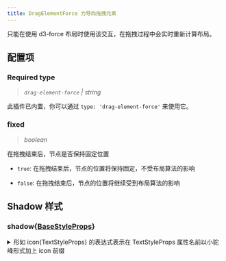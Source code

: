 ```yaml
---
title: DragElementForce 力导向拖拽元素
---
```


只能在使用 d3-force 布局时使用该交互，在拖拽过程中会实时重新计算布局。

## 配置项

### <Badge type="success">Required</Badge> type

> _`drag-element-force` \| string_

此插件已内置，你可以通过 `type: 'drag-element-force'` 来使用它。

### fixed

> _boolean_

在拖拽结束后，节点是否保持固定位置

- `true`: 在拖拽结束后，节点的位置将保持固定，不受布局算法的影响

- `false`: 在拖拽结束后，节点的位置将继续受到布局算法的影响

## Shadow 样式

### shadow{[BaseStyleProps](https://g.antv.antgroup.com/api/basic/display-object#%E7%BB%98%E5%9B%BE%E5%B1%9E%E6%80%A7)}

<details><summary>形如 icon{TextStyleProps} 的表达式表示在 TextStyleProps 属性名前以小驼峰形式加上 icon 前缀</summary>

TextStyleProps 包含以下属性：

- fill
- fontSize
- fontWeight
- ...

icon{TextStyleProps} 表示你需要使用以下属性名：

- iconFill
- iconFontSize
- iconFontWeight
- ...

</details>
